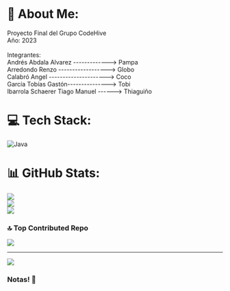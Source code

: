 # 💫 About Me:
Proyecto Final del Grupo CodeHive<br>Año: 2023<br><br>Integrantes:<br>Andrés Abdala Alvarez -------------> Pampa<br>Arredondo Renzo ------------------> Globo<br>Calabró Angel ---------------------> Coco<br>García Tobías Gastón---------------> Tobi<br>Ibarrola Schaerer Tiago Manuel ------> Thiaguiño


# 💻 Tech Stack:
![Java](https://img.shields.io/badge/java-%23ED8B00.svg?style=for-the-badge&logo=openjdk&logoColor=white)
# 📊 GitHub Stats:
![](https://github-readme-stats.vercel.app/api?username=ProyectoFinalJava_CodeHive2023&theme=radical&hide_border=false&include_all_commits=true&count_private=true)<br/>
![](https://github-readme-streak-stats.herokuapp.com/?user=ProyectoFinalJava_CodeHive2023&theme=radical&hide_border=false)<br/>
![](https://github-readme-stats.vercel.app/api/top-langs/?username=ProyectoFinalJava_CodeHive2023&theme=radical&hide_border=false&include_all_commits=true&count_private=true&layout=compact)

### 🔝 Top Contributed Repo
![](https://github-contributor-stats.vercel.app/api?username=ProyectoFinalJava_CodeHive2023&limit=5&theme=dark&combine_all_yearly_contributions=true)

---
[![](https://visitcount.itsvg.in/api?id=ProyectoFinalJava_CodeHive2023&icon=0&color=0)](https://visitcount.itsvg.in)

### Notas! 📓

<!-- Proudly created with GPRM ( https://gprm.itsvg.in ) -->
